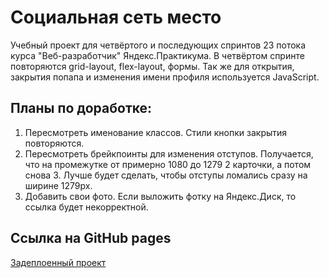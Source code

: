 # Социальная сеть место

Учебный проект для четвёртого и последующих спринтов 23 потока курса "Веб-разработчик" Яндекс.Практикума.
В четвёртом спринте повторяются grid-layout, flex-layout, формы. Так же для открытия, закрытия попапа и изменения имени профиля используется JavaScript.

## Планы по доработке:

1. Пересмотреть именование классов. Стили кнопки закрытия повторяются.
2. Пересмотреть брейкпоинты для изменения отступов. Получается, что на промежутке от примерно 1080 до 1279 2 карточки, а потом снова 3. Лучше будет сделать, чтобы отступы ломались сразу на ширине 1279px.
3. Добавить свои фото. Если выложить фотку на Яндекс.Диск, то ссылка будет некорректной.


## Ссылка на GitHub pages
[Задеплоенный проект](https://vovkasquid.github.io/mesto/)
